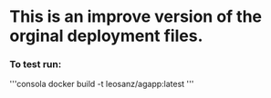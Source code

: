 # This is an improve version of the orginal deployment files.

### To test run:
'''consola
docker build -t leosanz/agapp:latest 
'''
